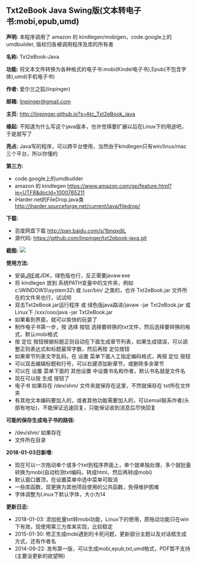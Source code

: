 Txt2eBook Java Swing版(文本转电子书:mobi,epub,umd)
-----------------------------------------
**声明:** 本程序调用了 amazon 的 kindlegen/mobigen，code.google上的umdbuilder, 版权归各被调用程序及库的所有者

**名称:** Txt2eBook-Java

**功能:** 将文本文件转换为各种格式的电子书:mobi(Kindel电子书),Epub(不包含字体),umd(手机电子书)

**作者:** 爱尔兰之狐(linpinger)

**邮箱:** [linpinger@gmail.com](mailto:linpinger@gmail.com)

**主页:** <http://linpinger.github.io?s=Atc_Txt2eBook_java>

**缘起:** 不知道为什么写这个java版本，也许觉得要扩展以后在Linux下的用途吧，于是就写了

**亮点:** Java写的程序，可以跨平台使用，当然由于kindlegen只有win/linux/mac三个平台，所以你懂的

**第三方:**
- code.google上的umdbuilder
- amazon 的 kindlegen <https://www.amazon.com/gp/feature.html?ie=UTF8&docId=1000765211>
- iHarder.net的FileDrop.java类 <http://iharder.sourceforge.net/current/java/filedrop/>

**下载:**
-   百度网盘下载 <http://pan.baidu.com/s/1bnqxdjL>
-   源代码: <https://github.com/linpinger/txt2ebook-java.git>

**截图:**
 ![](Txt2eBook-Java.png)

**使用方法:**

- 安装[JRE](http://www.java.com/zh_CN/download/index.jsp)或JDK，绿色版也行，反正需要javaw.exe
- 将 kindlegen 放到 系统PATH变量中的文件夹，例如c:\WINDOWS\system32\ 或 /usr/bin/ 之类的，也许 Txt2eBook.jar 文件所在的文件夹也行，试试呗
- 双击Txt2eBook.jar运行程序 或  绿色版java路进/javaw -jar Txt2eBook.jar 或 Linux下 /xxx/ooo/java -jar Txt2eBook.jar
- 如果看到界面，就可以愉快的玩耍了
- 制作电子书第一步，按 选择 按钮 选择要转换的txt文件，然后选择要转换的格式，默认mobi格式
- 按 定位 按钮根据标题正则自动在下面生成章节列表，如果生成错误，可以调整正则表达式和标题最常字数，然后再按 定位按钮
- 如果章节列表文字乱码，在 设置 菜单下面人工指定编码格式，再按 定位 按钮
- 可以双击编辑标题和行号，可以右键添加新章节，或删除多余章节
- 可以在 设置 菜单下面的 其他设置 中设置书名和作者，默认书名就是文件名
- 现在可以按 生成 按钮了
- 电子书 如果存在 /dev/shm/ 文件夹就保存在这里，不然就保存在 txt所在文件夹
- 有其他文本编码要加入的，或者其他功能需要加入的，可以email联系作者(头部有地址)，不能保证迅速回复，只能保证收到消息后尽快回复


**可能的保存生成电子书的路径:**

-   /dev/shm/  如果存在
-   文件所在目录

**2018-01-03日新增:**

- 现在可以一次拖动单个或多个txt到程序界面上，单个就单独处理，多个就批量转换为mobi(自动检测txt编码，转成html，然后再转成mobi)
- 默认窗口置顶，在设置菜单中选中菜单可取消
- 一些库函数，现更换为其他项目使用的公共函数，免得维护困难
- 字体调整为Linux下默认字体，大小为14

**更新日志:**

-   2018-01-03: 添加批量txt转mobi功能，Linux下的使用，原拖动功能只在win下有效，现使用第三方库来实现，比较稳定
-   2015-01-30: 修正生成mobi遇到的卡死问题，更新部分主题以及对话框生成方式，还有作者名
-   2014-09-22: 发布第一版，可以生成mobi,epub,txt,umd格式，PDF暂不支持(主要没更新的欲望啊)

